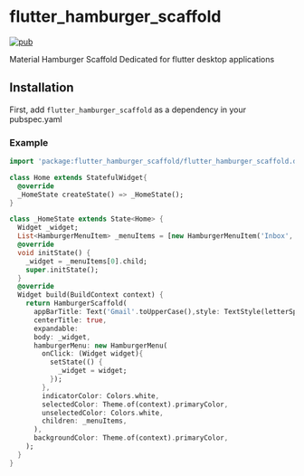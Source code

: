 # flutter_hamburger_scaffold

[![pub](https://img.shields.io/pub/v/flutter_hamburger_scaffold.svg)](https://pub.dev/packages/flutter_hamburger_scaffold)

Material Hamburger Scaffold Dedicated for flutter desktop applications

## Installation

First, add `flutter_hamburger_scaffold` as a dependency in your pubspec.yaml

### Example

``` dart
import 'package:flutter_hamburger_scaffold/flutter_hamburger_scaffold.dart';

class Home extends StatefulWidget{
  @override
  _HomeState createState() => _HomeState();
}

class _HomeState extends State<Home> {
  Widget _widget;
  List<HamburgerMenuItem> _menuItems = [new HamburgerMenuItem('Inbox', Icons.inbox, new Inbox()),new HamburgerMenuItem('Starred', Icons.star, new Starred()),new HamburgerMenuItem('Snoozed', Icons.snooze, new Snoozed())];
  @override
  void initState() {
    _widget = _menuItems[0].child;
    super.initState();
  }
  @override
  Widget build(BuildContext context) {
    return HamburgerScaffold(
      appBarTitle: Text('Gmail'.toUpperCase(),style: TextStyle(letterSpacing: 5,fontWeight: FontWeight.w300),),
      centerTitle: true,
      expandable:
      body: _widget,
      hamburgerMenu: new HamburgerMenu(
        onClick: (Widget widget){
          setState(() {
            _widget = widget;
          });
        },
        indicatorColor: Colors.white,
        selectedColor: Theme.of(context).primaryColor,
        unselectedColor: Colors.white,
        children: _menuItems,
      ),
      backgroundColor: Theme.of(context).primaryColor,
    );
  }
}
```

